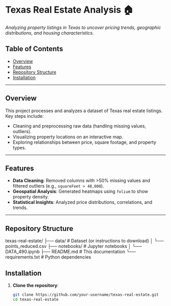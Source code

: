 # Texas Real Estate Analysis 🏠

_Analyzing property listings in Texas to uncover pricing trends, geographic distributions, and housing characteristics._



## Table of Contents
- [Overview](#overview)
- [Features](#features)
- [Repository Structure](#repository-structure)
- [Installation](#installation)


---

## Overview
This project processes and analyzes a dataset of Texas real estate listings. Key steps include:
- Cleaning and preprocessing raw data (handling missing values, outliers).
- Visualizing property locations on an interactive map.
- Exploring relationships between price, square footage, and property types.

---

## Features
- **Data Cleaning**: Removed columns with >50% missing values and filtered outliers (e.g., `squareFeet > 48,000`).
- **Geospatial Analysis**: Generated heatmaps using `folium` to show property density.
- **Statistical Insights**: Analyzed price distributions, correlations, and trends.

---

## Repository Structure
texas-real-estate/
├── data/ # Dataset (or instructions to download)
│ └── points_reduced.csv
├── notebooks/ # Jupyter notebooks
│ └── DATA_490.ipynb
├── README.md # This documentation
└── requirements.txt # Python dependencies

## Installation
1. **Clone the repository**:
   ```bash
   git clone https://github.com/your-username/texas-real-estate.git
   cd texas-real-estate
